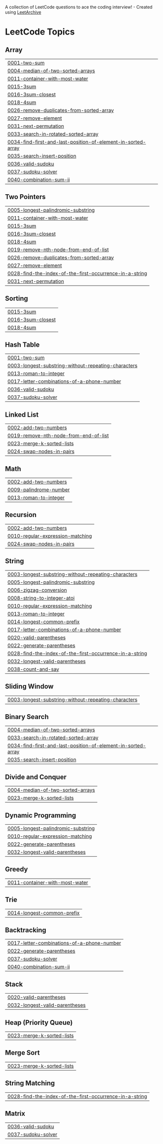 A collection of LeetCode questions to ace the coding interview! - Created using [LeetArchive](https://github.com/anujlunawat/LeetArchive)


<!---LeetCode Topics Start-->
# LeetCode Topics
## Array
|  |
| ------- |
| [0001-two-sum](https://github.com/manojdintakurti/LeetCode/tree/main/LeetCode/0001-two-sum) |
| [0004-median-of-two-sorted-arrays](https://github.com/manojdintakurti/LeetCode/tree/main/LeetCode/0004-median-of-two-sorted-arrays) |
| [0011-container-with-most-water](https://github.com/manojdintakurti/LeetCode/tree/main/LeetCode/0011-container-with-most-water) |
| [0015-3sum](https://github.com/manojdintakurti/LeetCode/tree/main/LeetCode/0015-3sum) |
| [0016-3sum-closest](https://github.com/manojdintakurti/LeetCode/tree/main/LeetCode/0016-3sum-closest) |
| [0018-4sum](https://github.com/manojdintakurti/LeetCode/tree/main/LeetCode/0018-4sum) |
| [0026-remove-duplicates-from-sorted-array](https://github.com/manojdintakurti/LeetCode/tree/main/LeetCode/0026-remove-duplicates-from-sorted-array) |
| [0027-remove-element](https://github.com/manojdintakurti/LeetCode/tree/main/LeetCode/0027-remove-element) |
| [0031-next-permutation](https://github.com/manojdintakurti/LeetCode/tree/main/LeetCode/0031-next-permutation) |
| [0033-search-in-rotated-sorted-array](https://github.com/manojdintakurti/LeetCode/tree/main/LeetCode/0033-search-in-rotated-sorted-array) |
| [0034-find-first-and-last-position-of-element-in-sorted-array](https://github.com/manojdintakurti/LeetCode/tree/main/LeetCode/0034-find-first-and-last-position-of-element-in-sorted-array) |
| [0035-search-insert-position](https://github.com/manojdintakurti/LeetCode/tree/main/LeetCode/0035-search-insert-position) |
| [0036-valid-sudoku](https://github.com/manojdintakurti/LeetCode/tree/main/LeetCode/0036-valid-sudoku) |
| [0037-sudoku-solver](https://github.com/manojdintakurti/LeetCode/tree/main/LeetCode/0037-sudoku-solver) |
| [0040-combination-sum-ii](https://github.com/manojdintakurti/LeetCode/tree/main/LeetCode/0040-combination-sum-ii) |
## Two Pointers
|  |
| ------- |
| [0005-longest-palindromic-substring](https://github.com/manojdintakurti/LeetCode/tree/main/LeetCode/0005-longest-palindromic-substring) |
| [0011-container-with-most-water](https://github.com/manojdintakurti/LeetCode/tree/main/LeetCode/0011-container-with-most-water) |
| [0015-3sum](https://github.com/manojdintakurti/LeetCode/tree/main/LeetCode/0015-3sum) |
| [0016-3sum-closest](https://github.com/manojdintakurti/LeetCode/tree/main/LeetCode/0016-3sum-closest) |
| [0018-4sum](https://github.com/manojdintakurti/LeetCode/tree/main/LeetCode/0018-4sum) |
| [0019-remove-nth-node-from-end-of-list](https://github.com/manojdintakurti/LeetCode/tree/main/LeetCode/0019-remove-nth-node-from-end-of-list) |
| [0026-remove-duplicates-from-sorted-array](https://github.com/manojdintakurti/LeetCode/tree/main/LeetCode/0026-remove-duplicates-from-sorted-array) |
| [0027-remove-element](https://github.com/manojdintakurti/LeetCode/tree/main/LeetCode/0027-remove-element) |
| [0028-find-the-index-of-the-first-occurrence-in-a-string](https://github.com/manojdintakurti/LeetCode/tree/main/LeetCode/0028-find-the-index-of-the-first-occurrence-in-a-string) |
| [0031-next-permutation](https://github.com/manojdintakurti/LeetCode/tree/main/LeetCode/0031-next-permutation) |
## Sorting
|  |
| ------- |
| [0015-3sum](https://github.com/manojdintakurti/LeetCode/tree/main/LeetCode/0015-3sum) |
| [0016-3sum-closest](https://github.com/manojdintakurti/LeetCode/tree/main/LeetCode/0016-3sum-closest) |
| [0018-4sum](https://github.com/manojdintakurti/LeetCode/tree/main/LeetCode/0018-4sum) |
## Hash Table
|  |
| ------- |
| [0001-two-sum](https://github.com/manojdintakurti/LeetCode/tree/main/LeetCode/0001-two-sum) |
| [0003-longest-substring-without-repeating-characters](https://github.com/manojdintakurti/LeetCode/tree/main/LeetCode/0003-longest-substring-without-repeating-characters) |
| [0013-roman-to-integer](https://github.com/manojdintakurti/LeetCode/tree/main/LeetCode/0013-roman-to-integer) |
| [0017-letter-combinations-of-a-phone-number](https://github.com/manojdintakurti/LeetCode/tree/main/LeetCode/0017-letter-combinations-of-a-phone-number) |
| [0036-valid-sudoku](https://github.com/manojdintakurti/LeetCode/tree/main/LeetCode/0036-valid-sudoku) |
| [0037-sudoku-solver](https://github.com/manojdintakurti/LeetCode/tree/main/LeetCode/0037-sudoku-solver) |
## Linked List
|  |
| ------- |
| [0002-add-two-numbers](https://github.com/manojdintakurti/LeetCode/tree/main/LeetCode/0002-add-two-numbers) |
| [0019-remove-nth-node-from-end-of-list](https://github.com/manojdintakurti/LeetCode/tree/main/LeetCode/0019-remove-nth-node-from-end-of-list) |
| [0023-merge-k-sorted-lists](https://github.com/manojdintakurti/LeetCode/tree/main/LeetCode/0023-merge-k-sorted-lists) |
| [0024-swap-nodes-in-pairs](https://github.com/manojdintakurti/LeetCode/tree/main/LeetCode/0024-swap-nodes-in-pairs) |
## Math
|  |
| ------- |
| [0002-add-two-numbers](https://github.com/manojdintakurti/LeetCode/tree/main/LeetCode/0002-add-two-numbers) |
| [0009-palindrome-number](https://github.com/manojdintakurti/LeetCode/tree/main/LeetCode/0009-palindrome-number) |
| [0013-roman-to-integer](https://github.com/manojdintakurti/LeetCode/tree/main/LeetCode/0013-roman-to-integer) |
## Recursion
|  |
| ------- |
| [0002-add-two-numbers](https://github.com/manojdintakurti/LeetCode/tree/main/LeetCode/0002-add-two-numbers) |
| [0010-regular-expression-matching](https://github.com/manojdintakurti/LeetCode/tree/main/LeetCode/0010-regular-expression-matching) |
| [0024-swap-nodes-in-pairs](https://github.com/manojdintakurti/LeetCode/tree/main/LeetCode/0024-swap-nodes-in-pairs) |
## String
|  |
| ------- |
| [0003-longest-substring-without-repeating-characters](https://github.com/manojdintakurti/LeetCode/tree/main/LeetCode/0003-longest-substring-without-repeating-characters) |
| [0005-longest-palindromic-substring](https://github.com/manojdintakurti/LeetCode/tree/main/LeetCode/0005-longest-palindromic-substring) |
| [0006-zigzag-conversion](https://github.com/manojdintakurti/LeetCode/tree/main/LeetCode/0006-zigzag-conversion) |
| [0008-string-to-integer-atoi](https://github.com/manojdintakurti/LeetCode/tree/main/LeetCode/0008-string-to-integer-atoi) |
| [0010-regular-expression-matching](https://github.com/manojdintakurti/LeetCode/tree/main/LeetCode/0010-regular-expression-matching) |
| [0013-roman-to-integer](https://github.com/manojdintakurti/LeetCode/tree/main/LeetCode/0013-roman-to-integer) |
| [0014-longest-common-prefix](https://github.com/manojdintakurti/LeetCode/tree/main/LeetCode/0014-longest-common-prefix) |
| [0017-letter-combinations-of-a-phone-number](https://github.com/manojdintakurti/LeetCode/tree/main/LeetCode/0017-letter-combinations-of-a-phone-number) |
| [0020-valid-parentheses](https://github.com/manojdintakurti/LeetCode/tree/main/LeetCode/0020-valid-parentheses) |
| [0022-generate-parentheses](https://github.com/manojdintakurti/LeetCode/tree/main/LeetCode/0022-generate-parentheses) |
| [0028-find-the-index-of-the-first-occurrence-in-a-string](https://github.com/manojdintakurti/LeetCode/tree/main/LeetCode/0028-find-the-index-of-the-first-occurrence-in-a-string) |
| [0032-longest-valid-parentheses](https://github.com/manojdintakurti/LeetCode/tree/main/LeetCode/0032-longest-valid-parentheses) |
| [0038-count-and-say](https://github.com/manojdintakurti/LeetCode/tree/main/LeetCode/0038-count-and-say) |
## Sliding Window
|  |
| ------- |
| [0003-longest-substring-without-repeating-characters](https://github.com/manojdintakurti/LeetCode/tree/main/LeetCode/0003-longest-substring-without-repeating-characters) |
## Binary Search
|  |
| ------- |
| [0004-median-of-two-sorted-arrays](https://github.com/manojdintakurti/LeetCode/tree/main/LeetCode/0004-median-of-two-sorted-arrays) |
| [0033-search-in-rotated-sorted-array](https://github.com/manojdintakurti/LeetCode/tree/main/LeetCode/0033-search-in-rotated-sorted-array) |
| [0034-find-first-and-last-position-of-element-in-sorted-array](https://github.com/manojdintakurti/LeetCode/tree/main/LeetCode/0034-find-first-and-last-position-of-element-in-sorted-array) |
| [0035-search-insert-position](https://github.com/manojdintakurti/LeetCode/tree/main/LeetCode/0035-search-insert-position) |
## Divide and Conquer
|  |
| ------- |
| [0004-median-of-two-sorted-arrays](https://github.com/manojdintakurti/LeetCode/tree/main/LeetCode/0004-median-of-two-sorted-arrays) |
| [0023-merge-k-sorted-lists](https://github.com/manojdintakurti/LeetCode/tree/main/LeetCode/0023-merge-k-sorted-lists) |
## Dynamic Programming
|  |
| ------- |
| [0005-longest-palindromic-substring](https://github.com/manojdintakurti/LeetCode/tree/main/LeetCode/0005-longest-palindromic-substring) |
| [0010-regular-expression-matching](https://github.com/manojdintakurti/LeetCode/tree/main/LeetCode/0010-regular-expression-matching) |
| [0022-generate-parentheses](https://github.com/manojdintakurti/LeetCode/tree/main/LeetCode/0022-generate-parentheses) |
| [0032-longest-valid-parentheses](https://github.com/manojdintakurti/LeetCode/tree/main/LeetCode/0032-longest-valid-parentheses) |
## Greedy
|  |
| ------- |
| [0011-container-with-most-water](https://github.com/manojdintakurti/LeetCode/tree/main/LeetCode/0011-container-with-most-water) |
## Trie
|  |
| ------- |
| [0014-longest-common-prefix](https://github.com/manojdintakurti/LeetCode/tree/main/LeetCode/0014-longest-common-prefix) |
## Backtracking
|  |
| ------- |
| [0017-letter-combinations-of-a-phone-number](https://github.com/manojdintakurti/LeetCode/tree/main/LeetCode/0017-letter-combinations-of-a-phone-number) |
| [0022-generate-parentheses](https://github.com/manojdintakurti/LeetCode/tree/main/LeetCode/0022-generate-parentheses) |
| [0037-sudoku-solver](https://github.com/manojdintakurti/LeetCode/tree/main/LeetCode/0037-sudoku-solver) |
| [0040-combination-sum-ii](https://github.com/manojdintakurti/LeetCode/tree/main/LeetCode/0040-combination-sum-ii) |
## Stack
|  |
| ------- |
| [0020-valid-parentheses](https://github.com/manojdintakurti/LeetCode/tree/main/LeetCode/0020-valid-parentheses) |
| [0032-longest-valid-parentheses](https://github.com/manojdintakurti/LeetCode/tree/main/LeetCode/0032-longest-valid-parentheses) |
## Heap (Priority Queue)
|  |
| ------- |
| [0023-merge-k-sorted-lists](https://github.com/manojdintakurti/LeetCode/tree/main/LeetCode/0023-merge-k-sorted-lists) |
## Merge Sort
|  |
| ------- |
| [0023-merge-k-sorted-lists](https://github.com/manojdintakurti/LeetCode/tree/main/LeetCode/0023-merge-k-sorted-lists) |
## String Matching
|  |
| ------- |
| [0028-find-the-index-of-the-first-occurrence-in-a-string](https://github.com/manojdintakurti/LeetCode/tree/main/LeetCode/0028-find-the-index-of-the-first-occurrence-in-a-string) |
## Matrix
|  |
| ------- |
| [0036-valid-sudoku](https://github.com/manojdintakurti/LeetCode/tree/main/LeetCode/0036-valid-sudoku) |
| [0037-sudoku-solver](https://github.com/manojdintakurti/LeetCode/tree/main/LeetCode/0037-sudoku-solver) |
<!---LeetCode Topics End-->